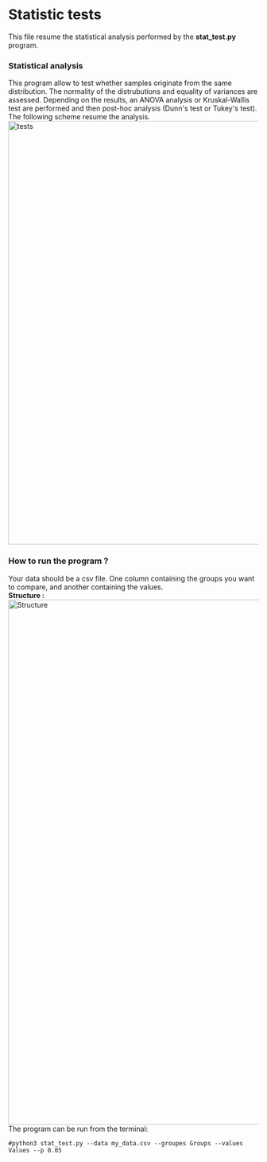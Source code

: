# Statistic tests
This file resume the statistical analysis performed by the **stat_test.py** program.
### Statistical analysis
This program allow to test whether samples originate from the same distribution. 
The normality of the distrubutions and equality of variances are assessed. 
Depending on the results, an ANOVA analysis or Kruskal-Wallis test are performed and then post-hoc analysis 
(Dunn's test or Tukey's test).\
The following scheme resume the analysis. 
<img width="852" alt="tests" src="https://github.com/lucasDNS9/Ribes_lab/assets/127426611/3bf51a46-5b7c-467e-bbbf-25d28930b453">

### How to run the program ?
Your data should be a csv file. One column containing the groups you want to compare, 
and another containing the values.\
**Structure :**
<img width="1056" alt="Structure" src="https://github.com/lucasDNS9/Ribes_lab/assets/127426611/4deb61b8-b733-4245-80ef-b11ad3b4e6aa">
The program can be run from the terminal:
```
#python3 stat_test.py --data my_data.csv --groupes Groups --values Values --p 0.05
```
